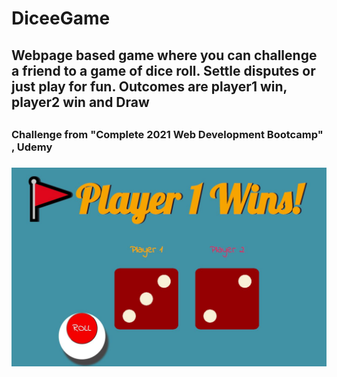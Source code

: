 # DiceeGame
<h2>Webpage based game where you can challenge a friend to a game of dice roll. Settle disputes or just play for fun. Outcomes are player1 win, player2 win and Draw<h2>
<h3>Challenge from "Complete 2021 Web Development Bootcamp" , Udemy<h3>

<img src="Dicee Challenge - Starting Files/Dicee Challenge - Starting Files/images/screenshot.JPG">
